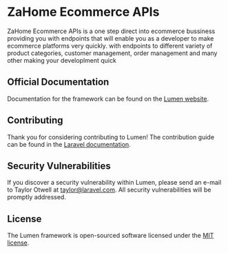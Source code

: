 # ZaHome Ecommerce APIs

ZaHome Ecommerce APIs is a one step direct into ecommerce bussiness providing you with endpoints that will enable you as a developer to make ecommerce platforms very quickly. with endpoints to different variety of product categories, customer management, order management and many other making your developlment quick

## Official Documentation

Documentation for the framework can be found on the [Lumen website](https://lumen.laravel.com/docs).

## Contributing

Thank you for considering contributing to Lumen! The contribution guide can be found in the [Laravel documentation](https://laravel.com/docs/contributions).

## Security Vulnerabilities

If you discover a security vulnerability within Lumen, please send an e-mail to Taylor Otwell at taylor@laravel.com. All security vulnerabilities will be promptly addressed.

## License

The Lumen framework is open-sourced software licensed under the [MIT license](https://opensource.org/licenses/MIT).
